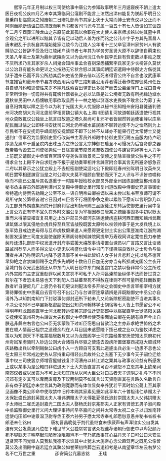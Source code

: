 <!-- { "loadSidebar": true } -->
　　熈寜元年正月制以权三司使给事中唐公为参知政事明年三月遽寝疾不朝上遣太医日夜视公疾四月乙未幸其第临问公寖剧不能言上泫然出涕曰能复为朕起乎明日公薨乗舆复临奠哭之恸废朝二日赠礼部尚书其家上状于太常而博士安焘议以公正而不阿刚而能断请谥曰质肃既而判尚书都省司马光与其属一百五十有七人皆请如其议四年二月辛酉葬江陵龙山之东原前此其孤以余职在太史使人来京师求铭以纳其墓中且余观公之所以进所以黜其节皆有足以动后人盖为序而铭之公讳介字子方其先晋昌人唐末避乱于余杭自其祖始徙家江陵今为江陵人公年甫十三父卒官漳州家贫州人有欲赙助之公皆辞不受及归江陵闭户读书者七年其为学务穷圣贤大原不以辞律自羁束也天圣八年进士及第为鼎州武陵尉又以为岳州沅江令州民李氏巨有赀吏数以事动之既不厌所求乃言其家岁杀人祠鬼会知州事孟合喜刻深悉捕繋李氏家无少长榜笞久莫伏以公治县有能名命更详之公按劾无它状合怒以其事闻朝廷诏遣殿中侍御史方偕徙其狱于澧州已而不异公所劾其后州吏皆坐罪去偕以活死者得官公终不自言也改武康军节度推官知夔州奉节县方陜西用兵诏举三路知县公用荐者得迁著作佐郎徙莫州任丘县自契丹约和遣使徃来岁不絶凡诛索百出驿吏比多破产而去公尝坐驿门上戒曰自今非常所馈物一切毋得共有辄壊什器者执之必以法繇是过公境者无敢有所扰縁边塘水夏秋害民田中人杨懐敏用事欲取县西十一林之地以潴涨水吏畏埶不敢言公为募丁夫自髙阳筑堤以障之至今以为利丁光国太夫人忧服除以秘书丞知相州安阳县徙通判徳州河决商胡大为河北患前宰相贾魏公镇大名上漯川图请复河故道朝廷适遣使行视其地众莫敢辄议公独坐上抗言曰故道之堙久矣尚可复邪听者皆踧然转运使崔峄以库帛配民而过估之公即移书安抚司曰河北仍年被水菑民困不聊转运使不为之恤然则为上存民者不在安抚司乎峄闻怒安抚留牒不即下公终不从峄亦不能果行迁太常博士又徙通判广信军召为监察御史里行改尚书主客员外郎殿中侍御史里行赐五品服内侍卢昭序造龙鳯车于启圣院内出珠玉为之饰公言太宗神御在启圣不可慢况为后宫竒靡之器哉帝趣令毁去三司使张尧佐一日除宣徽节度景灵羣牧四使公与諌官包拯等七人力争上前既又请御史中丞留百官班卒夺尧佐宣徽景灵二使顷之复除宣徽使公独争之不可得求全台上殿不许自求贬亦不报于是劾奏宰相并言諌官附会事其言无所避帝怒急召二府以其章示之公犹立殿上不去枢密副使梁适叱公下殿即贬春州别驾明日改英州又明日罢宰相逐諌官当是之时公卿大夫莫不相顾自警勑而天下之人识与不识皆咨嗟称咏而不能已公虽斥其名遂重于一时踰年授检校水部员外郎全州团练副使监郴州酒复秘书丞主客员外郎通判潭州又复殿中侍御史里行知复州道改殿中侍御史充言事御史帝特遣内侍赍告勑赐之公至不以一语自明帝曰卿被谪以来未尝以私书至京师可谓不易所守矣公第顿首谢它日因对曰臣言不行将固争争之重以累陛下愿听以言职辞乃以为工部员外朗直集贤院开封府判官出知扬州赐三品服徙江东转运使御史里行吴中复上言公方正有守不冝久在外时文潞公复为宰相因奏曰唐某之疏臣事固多中初以贬太重而未得蒙显擢宜复召用之止改户部员外郎河东转运使虏盗耕河西田而知麟州武戡谋筑堡以限其侵地会虏兵猝至兵官皆战殁既罢太原帅以权领帅事于是大发兵境上以张军势且戒边吏毋得与互市虏数僒果遣人来愿得更定封土实出公策歴淮南江浙荆湖制置发运使三司度支副使遂除天章阁待制知諌院同提举万寿观同详定寛恤民力奉使契丹还进礼部郎中权发遣开封府事尝援天禧故事请増置台谏员以广言路又言比诏诸路监司荐举人而多得文法小吏无以禆盛化请令中书门下谨择端良敦朴之士毋令与憸薄者并进乃称明诏凡内降予恩泽事不关中书此皆妇人女子甘言悲辞之托以乱圣徳冝早抑絶之宫禁嫔御赐予之费多先朝时十数倍且日加无穷亦当有所损减兖国公主夜开皇城门昔汉光武出猎还从中东门入明日贬中东门候盖宫门之禁以备非常今公主所过内外宫殿门主吏冝重劾罪以闻夫赏罚不可私于人孙沔吕溱前坐纵侈不法而皆过贷之若尔在下者恐未易惩也天下刺配人日益蕃至死不得赦在律则不然可量所犯轻而数更赦者听自便庻几广上恩仍令有司更议刺配法帝多开纳之会御史中丞言宰相宰相方就第待罪御史中丞辄自去官号召不出公乃与台谏官连章请辨是非既黜御史中丞公亦自请外乃以知荆南知门下封驳事何郯封还所下勑未几又论新除枢密副使不当进其事久不决公论列不已卒罢新枢密副使出公知洪州翰林学士胡宿等七人皆上书愿留公不可得明年拜龙图阁直学士河北都转运使英宗即位迁吏部郎中以枢密直学士徙髙阳关路安抚使知瀛州召为右諌议大夫权御史中丞理检使英宗面谕曰卿在先朝有直声今出自朕选非繇左右言也公曰臣无状蒙陛下过听臣窃思自昔欲治之主亦非求絶世惊俗之术要在顺人情而已祖宗之遗德余烈在人耳目固未逺愿陛下揽已成之业以为鉴牧详虑之策以为知则天下不胜蒙福居数月又以为龙图阁学士河东路经畧安抚使知太原府初代州岢岚军虏骑时入钞边公则大合诸将兵尽驱之使逺去毁虏所置堡寨西戎冦大顺城环庆路檄出兵以牵制贼埶公曰虏小入一方顾自可支若此道遽出兵必生一边患不息也公在太原三年常戒边吏务从容持重毋得轻出兵故终公之去塞下无少事今天子嗣位迁给事中权三司使罢京师増官屋僦钱复汴河漕舟以转江湖之粟其与政事议论益有所感发上或以某事为是公輙曰非进退天下士大夫皆直言其可否不避怨不立恩其年上欲亲祠南郊议者或以居丧为不可上未知其所从以问大臣公对曰古者天子谅阴之礼与下不同况郊有定岁其可以卑而废尊及下议两制莫不如其言公天资刚直其在言路久名敢言自非有益于朝廷亦未尝言其为政则寛静而有体位显矣奉养犹若平素时始公薨上至其家见画像不类公即命中使取禁中旧传本赐其家素见重如此享年六十曽祖讳仁恭赠太子太保妣盛氏追封英国太夫人祖讳渭赠太子太傅妣夏侯氏追封崇国太夫人父讳拱赠太子太师妣二崔氏追封嘉光二国太夫人娶杨氏封京兆郡夫人正家有贤徳五男子淑问殿中丞监察御史里行义问大理评事待问早卒嘉问之问并太常寺太祝二女子以归淮南转运使屯田郎中谢景温卫尉寺丞王泰六孙男子懋太常寺奉礼郎愿恕意愚并秘书省校书郎慿未仕铭曰
　　
　　唐初晋昌晚徙于荆代虽继食未侈厥声有声浑锽实公自发其滀有来公发莫遏凡位在下难见节义公独崭崭言骇众视谁荐诸朝行御史中以卑犯颜万死不容繇天子明卒起荒陋歴凌阻夷岂不一守乃贰政事其心益丹天子曰可公曰未安进退贤否不问党雠人莫我私我德不求谁其中止犹未大施帝心念公趣驾再之既见公像曽莫公及出图殿中嶷若廷立其孰公如誉荣初终葬岂云逺祖考是从南望章华左云右梦公名不亡万世之重
　　
　　卲安简公亢墓志铭　　王珪
　　
